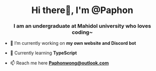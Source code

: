 <h1 align="center">Hi there👋, I'm @Paphon</h1>
<h3 align="center">I am an undergraduate at Mahidol university who loves coding~</h3>

- 🔭 I’m currently working on **my own website and Discord bot**

- 🌱 Currently learning **TypeScript**

- 📫 Reach me here **Paphonwong@outlook.com**

<!--
**PaphonW/PaphonW** is a ✨ _special_ ✨ repository because its `README.md` (this file) appears on your GitHub profile.

Here are some ideas to get you started:

- 🔭 I’m currently working on ...
- 🌱 I’m currently learning ...
- 👯 I’m looking to collaborate on ...
- 🤔 I’m looking for help with ...
- 💬 Ask me about ...
- 📫 How to reach me: ...
- 😄 Pronouns: ...
- ⚡ Fun fact: ...
-->
